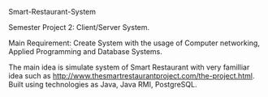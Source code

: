 Smart-Restaurant-System

Semester Project 2: Client/Server System.

Main Requirement: Create System with the usage of Computer networking, Applied Programming and Database Systems.

The main idea is simulate system of Smart Restaurant with very familliar idea such as http://www.thesmartrestaurantproject.com/the-project.html. Built using technologies as Java, Java RMI, PostgreSQL.
